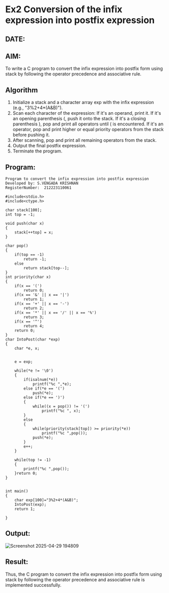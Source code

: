 
# Ex2 Conversion of the infix expression into postfix expression
## DATE:
## AIM:
To write a C program to convert the infix expression into postfix form using stack by following the operator precedence and associative rule.

## Algorithm
1. Initialize a stack and a character array exp with the infix expression (e.g., "3%2+4*(A&B)").
2. Scan each character of the expression:
   If it's an operand, print it.
   If it's an opening parenthesis (, push it onto the stack.
   If it's a closing parenthesis ), pop and print all operators until ( is encountered.
   If it's an operator, pop and print higher or equal priority operators from the stack before pushing it.
3. After scanning, pop and print all remaining operators from the stack.
4. Output the final postfix expression.
5. Terminate the program.

## Program:
```
Program to convert the infix expression into postfix expression
Developed by: S.VENGADA KRISHNAN
RegisterNumber:  212223110061

#include<stdio.h>
#include<ctype.h>

char stack[100];
int top = -1;

void push(char x)
{
    stack[++top] = x;
}

char pop()
{
    if(top == -1)
        return -1;
    else
        return stack[top--];
}
int priority(char x)
{
    if(x == '(')
        return 0;
    if(x == '&' || x == '|')
        return 1;
    if(x == '+' || x == '-')
        return 2;
    if(x == '*' || x == '/' || x == '%')
        return 3;
    if(x == '^')
        return 4;
    return 0;
}
char IntoPost(char *exp)
{
    char *e, x;
   
   
    e = exp;
    
    while(*e != '\0')
    {
        if(isalnum(*e))
            printf("%c ",*e);
        else if(*e == '(')
            push(*e);
        else if(*e == ')')
        {
            while((x = pop()) != '(')
                printf("%c ", x);
        }
        else
        {
            while(priority(stack[top]) >= priority(*e))
                printf("%c ",pop());
            push(*e);
        }
        e++;
    }
    
    while(top != -1)
    {
        printf("%c ",pop());
    }return 0;
}


int main()
{
    char exp[100]="3%2+4*(A&B)";
    IntoPost(exp);
    return 1;
    
}
```

## Output:

![Screenshot 2025-04-29 194809](https://github.com/user-attachments/assets/bb82596b-2a22-4da6-a553-35c294ca83b7)



## Result:
Thus, the C program to convert the infix expression into postfix form using stack by following the operator precedence and associative rule is implemented successfully.
